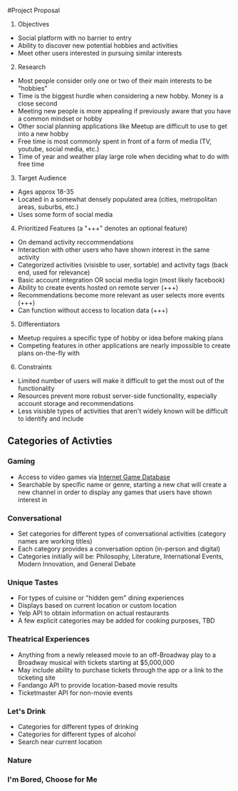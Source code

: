#Project Proposal

1. Objectives
  * Social platform with no barrier to entry
  * Ability to discover new potential hobbies and activities
  * Meet other users interested in pursuing similar interests
2. Research
  * Most people consider only one or two of their main interests to be "hobbies"
  * Time is the biggest hurdle when considering a new hobby. Money is a close second
  * Meeting new people is more appealing if previously aware that you have a common mindset or hobby
  * Other social planning applications like Meetup are difficult to use to get into a new hobby
  * Free time is most commonly spent in front of a form of media (TV, youtube, social media, etc.)
  * Time of year and weather play large role when deciding what to do with free time
3. Target Audience
  * Ages approx 18-35
  * Located in a somewhat densely populated area (cities, metropolitan areas, suburbs, etc.)
  * Uses some form of social media
4. Prioritized Features (a "+++" denotes an optional feature)
  * On demand activity reccommendations
  * Interaction with other users who have shown interest in the same activity
  * Categorized activities (visisble to user, sortable) and activity tags (back end, used for relevance)
  * Basic account integration OR social media login (most likely facebook)
  * Ability to create events hosted on remote server (+++)
  * Recommendations become more relevant as user selects more events (+++)
  * Can function without access to location data (+++)
5. Differentiators
  * Meetup requires a specific type of hobby or idea before making plans
  * Competing features in other applications are nearly impossible to create plans on-the-fly with
6. Constraints
  * Limited number of users will make it difficult to get the most out of the functionality
  * Resources prevent more robust server-side functionality, especially account storage and recommendations
  * Less visisble types of activities that aren't widely known will be difficult to identify and include

## Categories of Activties
### Gaming
 * Access to video games via [Internet Game Database](https://market.mashape.com/igdbcom/internet-game-database/overview)
 * Searchable by specific name or genre, starting a new chat will create a new channel in order to display any games that users have shown interest in

### Conversational
 * Set categories for different types of conversational activities (category names are working titles)
 * Each category provides a conversation option (in-person and digital)
 * Categories initially will be: Philosophy, Literature, International Events, Modern Innovation, and General Debate

### Unique Tastes
 * For types of cuisine or "hidden gem" dining experiences
 * Displays based on current location or custom location
 * Yelp API to obtain information on actual restaurants
 * A few explicit categories may be added for cooking purposes, TBD

### Theatrical Experiences
 * Anything from a newly released movie to an off-Broadway play to a Broadway musical with tickets starting at $5,000,000
 * May include ability to purchase tickets through the app or a link to the ticketing site
 * Fandango API to provide location-based movie results
 * Ticketmaster API for non-movie events

### Let's Drink
 * Categories for different types of drinking
 * Categories for different types of alcohol
 * Search near current location

### Nature

### I'm Bored, Choose for Me
